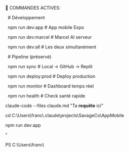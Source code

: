 🔧 COMMANDES ACTIVES:



  # Développement

  npm run dev:app          # App mobile Expo

  npm run dev:marcel       # Marcel AI serveur

  npm run dev:all          # Les deux simultanément



  # Pipeline (préservé)

  npm run sync             # Local → GitHub → Replit

  npm run deploy:prod      # Deploy production

  npm run monitor          # Dashboard temps réel

  npm run health           # Check santé rapide



claude-code --files claude.md "Ta **requête** ici"



cd C:\\Users\\franc\\.claude\\projects\\SavageCo\\AppMobile

npm run dev:app



"

PS C:\\Users\\franc\\

